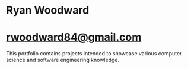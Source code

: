 # Ryan Woodward
# rwoodward84@gmail.com

This portfolio contains projects intended to showcase various computer science and software engineering knowledge.
